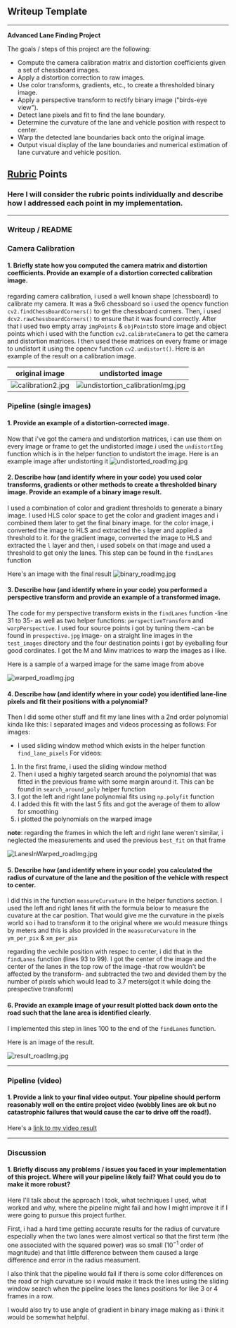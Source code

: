 ## Writeup Template

---

**Advanced Lane Finding Project**

The goals / steps of this project are the following:

* Compute the camera calibration matrix and distortion coefficients given a set of chessboard images.
* Apply a distortion correction to raw images.
* Use color transforms, gradients, etc., to create a thresholded binary image.
* Apply a perspective transform to rectify binary image ("birds-eye view").
* Detect lane pixels and fit to find the lane boundary.
* Determine the curvature of the lane and vehicle position with respect to center.
* Warp the detected lane boundaries back onto the original image.
* Output visual display of the lane boundaries and numerical estimation of lane curvature and vehicle position.


## [Rubric](https://review.udacity.com/#!/rubrics/571/view) Points

### Here I will consider the rubric points individually and describe how I addressed each point in my implementation.  

---

### Writeup / README


### Camera Calibration

#### 1. Briefly state how you computed the camera matrix and distortion coefficients. Provide an example of a distortion corrected calibration image.

regarding camera calibration, i used a well known shape (chessboard) to calibrate my camera. It was a 9x6 chessboard so i used the opencv function `cv2.findChessBoardCorners()` to get the chessboard corners. Then, i used `dcv2.rawChessboardCorners()` to ensure that it was found correctly. After that i used two empty array `imgPoints` & `objPoints`to store image and object points which i used with the function `cv2.calibrateCamera` to get the camera and distortion matrices. I then used these matrices on every frame or image to undistort it using the opencv function `cv2.undistort()`. Here is an example of the result on a calibration image.

|<center>original image</center> |<center> undistorted image</center>|
--------------- |------------------
![calibration2.jpg](attachment:calibration2.jpg)|![undistortion_calibrationImg.jpg](attachment:undistortion_calibrationImg.jpg)

### Pipeline (single images)

#### 1. Provide an example of a distortion-corrected image.

Now that i've got the camera and undistortion matrices, i can use them on every image or frame to get the undistorted image.i used the `undistortImg` function which is in the helper function to undistort the image. Here is an example image after undistorting it
![undistorted_roadImg.jpg](attachment:undistorted_roadImg.jpg)

#### 2. Describe how (and identify where in your code) you used color transforms, gradients or other methods to create a thresholded binary image.  Provide an example of a binary image result.

I used a combination of color and gradient thresholds to generate a binary image. I used HLS color space to get the color and gradient images and i combined them later to get the final binary image. for the color image, i converted the image to HLS and extracted the `s` layer and applied a threshold to it. for the gradient image,  converted the image to HLS and extracted the `l` layer and then, i used sobelx on that image and used a threshold to get only the lanes. This step can be found in the `findLanes` function

Here's an image with the final result
![binary_roadImg.jpg](attachment:binary_roadImg.jpg)

#### 3. Describe how (and identify where in your code) you performed a perspective transform and provide an example of a transformed image.

The code for my perspective transform exists in the `findLanes` function -line 31 to 35- as well as two helper functions: `perspectiveTransform` and `warpPerspective`. I used four source points i got by tuning them -can be found in `prespective.jpg` image- on a straight line images in the `test_images` directory and the four destination points i got by eyeballing four good cordinates. I got the M and Minv matrices to warp the images as i like.

Here is a sample of a warped image for the same image from above

![warped_roadImg.jpg](attachment:warped_roadImg.jpg)
#### 4. Describe how (and identify where in your code) you identified lane-line pixels and fit their positions with a polynomial?

Then I did some other stuff and fit my lane lines with a 2nd order polynomial kinda like this:
I separated images and videos processing as follows:
For images:
* I used sliding window method which exists in the helper function `find_lane_pixels`
For videos:
1. In the first frame, i used the sliding window method
2. Then i used a highly targeted search around the polynomial that was fitted in the previous frame with some margin around it. This can be found in `search_around_poly` helper function
3. I got the left and right lane polynomial fits using `np.polyfit` function
4. I added this fit with the last 5 fits and got the average of them to allow for smoothing
5. i plotted the polynomials on the warped image

**note**: regarding the frames in which the left and right lane weren't similar, i neglected the measurements and used the previous `best_fit` on that frame


![LanesInWarped_roadImg.jpg](attachment:LanesInWarped_roadImg.jpg)

#### 5. Describe how (and identify where in your code) you calculated the radius of curvature of the lane and the position of the vehicle with respect to center.

I did this in the function `measureCurvature` in the helper functions section. I used the left and right lanes fit with the formula below to measure the cuvature at the car position. That would give me the curvature in the pixels world so i had to transform it to the original where we would measure things by meters and this is also provided in the `measureCurvature` in the `ym_per_pix` & `xm_per_pix`

regarding the vechile position with respec to center, i did that in the `findLanes` function (lines 93 to 99). I got the center of the image and the center of the lanes in the top row of the image -that row wouldn't be affected by the transform- and subtracted the two and devided them by the number of pixels which would lead to 3.7 meters(got it while doing the prespective transform)



#### 6. Provide an example image of your result plotted back down onto the road such that the lane area is identified clearly.

I implemented this step in lines 100 to the end of the `findLanes` function.

Here is an image of the result.

![result_roadImg.jpg](attachment:result_roadImg.jpg)

---

### Pipeline (video)

#### 1. Provide a link to your final video output.  Your pipeline should perform reasonably well on the entire project video (wobbly lines are ok but no catastrophic failures that would cause the car to drive off the road!).

Here's a [link to my video result](./output_videos/output_project_video.mp4)

---

### Discussion

#### 1. Briefly discuss any problems / issues you faced in your implementation of this project.  Where will your pipeline likely fail?  What could you do to make it more robust?

Here I'll talk about the approach I took, what techniques I used, what worked and why, where the pipeline might fail and how I might improve it if I were going to pursue this project further.

First, i had a hard time getting accurate results for the radius of curvature especially when the two lanes were almost vertical so that the first term (the one associated with the squared power) was so small ($10^{-1}$ order of magnitude) and that little difference between them caused a large difference and error in the radius measument.

I also think that the pipeline would fail if there is some color differences on the road or high curvature so i would make it track the lines using the sliding window search when the pipeline loses the lanes positions for like 3 or 4 frames in a row.

I would also try to use angle of gradient in binary image making as i think it would be somewhat helpful.
